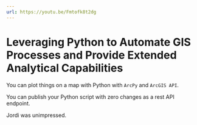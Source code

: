 ```yaml
---
url: https://youtu.be/Fmtofk8t2dg
---
```


# Leveraging Python to Automate GIS Processes and Provide Extended Analytical Capabilities

You can plot things on a map with Python with `ArcPy` and `ArcGIS API`.

You can publish your Python script with zero changes as a rest API endpoint.

Jordi was unimpressed.